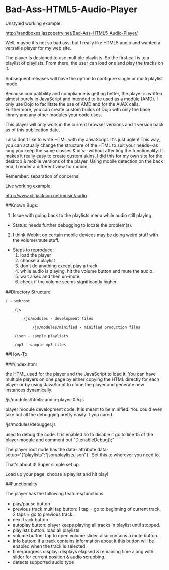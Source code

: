 Bad-Ass-HTML5-Audio-Player
==========================

Unstyled working example:

http://sandboxes.jazzopetry.net/Bad-Ass-HTML5-Audio-Player/

Well, maybe it's not so bad ass, but I really like HTML5 audio and wanted a versatile player for my web site.

The player is designed to use multiple playlists. So the first call is to a playlist of playlists. From there, the user can load one and play the tracks on it.

Subsequent releases will have the option to configure single or multi playlist mode.

Because compatibility and compliance is getting better, the player is written almost purely in JavaScript and intended to be used as a module (AMD). I only use Dojo to facilitate the use of AMD and for the AJAX calls. Furthermore, you can create custom builds of Dojo with only the base library and any other modules your code uses.

This player will only work in the current browser versions and 1 version back as of this publication date.

I also don't like to write HTML with my JavaScript. It's just ugleh! This way, you can actually change the structure of the HTML to suit your needs--as long you keep the same classes & id's--without affecting the functionality. It makes it really easy to create custom skins. I did this for my own site for the desktop & mobile versions of the player. Using mobile detection on the back end, I render a different view for mobile.

Remember: separation of concerns!

Live working example:

http://www.clifjackson.net/music/audio

##Known Bugs:

1. Issue with going back to the playlists menu while audio still playing. 
- Status: needs further debugging to locate the problem(s).

2. I think Webkit on certain mobile devices may be doing weird stuff with the volume/mute stuff.
- Steps to reproduce:
    1. load the player
    2. choose a playlist
    3. don't do anything except play a track.
    4. while audio is playing, hit the volume button and mute the audio.
    5. wait a sec and then un-mute.
    6. check if the volume seems significantly higher.

##Directory Structure

```
/ - webroot

    /js

        /js/modules - development files

            /js/modules/minified - minified production files

    /json - sample playlists

    /mp3 - sample mp3 files
```

##How-To

###/index.html

the HTML used for the player and the JavaScript to load it. You can have multiple players on one page by either copying the HTML directly for each player or by using JavaScript to clone the player and generate new instances dynamically.

/js/modules/html5-audio-player-0.5.js

player module development code. It is meant to be minified. You could even take out all the debugging pretty easily if you cared.

/js/modules/debugger.js

used to debug the code. It is enabled so to disable it go to line 15 of the player module and comment out "D.enableDebug();"

The player root node has the data- attribute data-setup='{"playlists":"json/playlists.json"}'. Set this to wherever you need to.

That's about it! Super simple set up.

Load up your page, choose a playlist and hit play!

##Functionality

The player has the following features/functions:

- play/pause button
- previous track multi tap button: 1 tap = go to beginning of current track. 2 taps = go to previous track.
- next track button
- autoplay button: player keeps playing all tracks in playlist until stopped.
- playlists button: load all playlists
- volume button: tap to open volume slider. also contains a mute button.
- info button: if a track contains information about it this button will be enabled when the track is selected.
- time/progress display: displays elapsed & remaining time along with slider for current position & audio scrubbing.
- detects supported audio type
